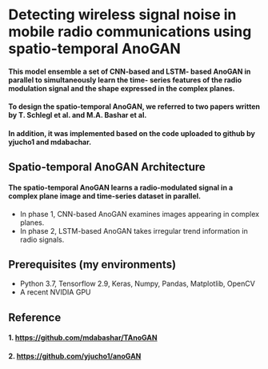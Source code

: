 # Detecting wireless signal noise in mobile radio communications using spatio-temporal AnoGAN

#### This model ensemble a set of CNN-based and LSTM- based AnoGAN in parallel to simultaneously learn the time- series features of the radio modulation signal and the shape expressed in the complex planes.
#### To design the spatio-temporal AnoGAN, we referred to two papers written by T. Schlegl et al. and M.A. Bashar et al.
#### In addition, it was implemented based on the code uploaded to github by yjucho1 and mdabachar.

## Spatio-temporal AnoGAN Architecture
#### The spatio-temporal AnoGAN learns a radio-modulated signal in a complex plane image and time-series dataset in parallel. 
- In phase 1, CNN-based AnoGAN examines images appearing in complex planes.
- In phase 2, LSTM-based AnoGAN takes irregular trend information in radio signals.

## Prerequisites (my environments)
- Python 3.7, Tensorflow 2.9, Keras, Numpy, Pandas, Matplotlib, OpenCV
- A recent NVIDIA GPU

## Reference
#### 1. https://github.com/mdabashar/TAnoGAN
#### 2. https://github.com/yjucho1/anoGAN
